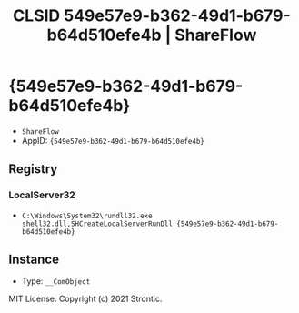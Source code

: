 ﻿---
title: "CLSID 549e57e9-b362-49d1-b679-b64d510efe4b | ShareFlow"
excerpt: What is COM-Object CLSID 549e57e9-b362-49d1-b679-b64d510efe4b?
---

# {549e57e9-b362-49d1-b679-b64d510efe4b}

* `ShareFlow`
* AppID: `{549e57e9-b362-49d1-b679-b64d510efe4b}`

## Registry


### LocalServer32

* `C:\Windows\System32\rundll32.exe shell32.dll,SHCreateLocalServerRunDll {549e57e9-b362-49d1-b679-b64d510efe4b}`

## Instance

* Type: `__ComObject`

MIT License. Copyright (c) 2021 Strontic.


